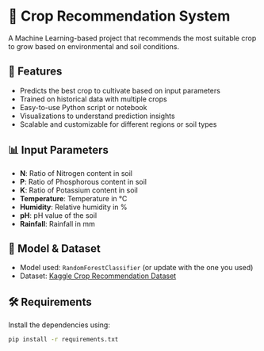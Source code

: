 # 🌾 Crop Recommendation System

A Machine Learning-based project that recommends the most suitable crop to grow based on environmental and soil conditions.

## 🚀 Features

- Predicts the best crop to cultivate based on input parameters
- Trained on historical data with multiple crops
- Easy-to-use Python script or notebook
- Visualizations to understand prediction insights
- Scalable and customizable for different regions or soil types

## 📊 Input Parameters

- **N**: Ratio of Nitrogen content in soil  
- **P**: Ratio of Phosphorous content in soil  
- **K**: Ratio of Potassium content in soil  
- **Temperature**: Temperature in °C  
- **Humidity**: Relative humidity in %  
- **pH**: pH value of the soil  
- **Rainfall**: Rainfall in mm  

## 🧠 Model & Dataset

- Model used: `RandomForestClassifier` (or update with the one you used)
- Dataset: [Kaggle Crop Recommendation Dataset](https://www.kaggle.com/datasets/atharvaingle/crop-recommendation-dataset)

## 🛠️ Requirements

Install the dependencies using:

```bash
pip install -r requirements.txt
